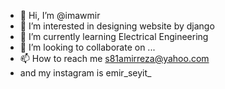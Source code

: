 - 👋 Hi, I’m @imawmir
- 👀 I’m interested in designing website by django
- 🌱 I’m currently learning Electrical Engineering 
- 💞️ I’m looking to collaborate on ...
- 📫 How to reach me s81amirreza@yahoo.com
- and my instagram is emir_seyit_

<!---
imawmir/imawmir is a ✨ special ✨ repository because its `README.md` (this file) appears on your GitHub profile.
You can click the Preview link to take a look at your changes.
--->
